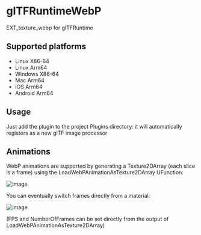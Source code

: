 # glTFRuntimeWebP
EXT_texture_webp for glTFRuntime

## Supported platforms

* Linux X86-64
* Linux Arm64
* Windows X86-64
* Mac Arm64
* iOS Arm64
* Android Arm64

## Usage

Just add the plugin to the project Plugins directory: it will automatically registers as a new glTF image processor

## Animations
WebP animations are supported by generating a Texture2DArray (each slice is a frame) using the LoadWebPAnimationAsTexture2DArray UFunction:

![image](https://github.com/rdeioris/glTFRuntimeWebP/assets/2234592/bf4e77e8-4328-4292-9eff-f7e6208f823f)

You can eventually switch frames directly from a material:

![image](https://github.com/rdeioris/glTFRuntimeWebP/assets/2234592/e31b4477-f5e3-4049-b082-c0de84886739)

(FPS and NumberOfFrames can be set directly from the output of LoadWebPAnimationAsTexture2DArray)

